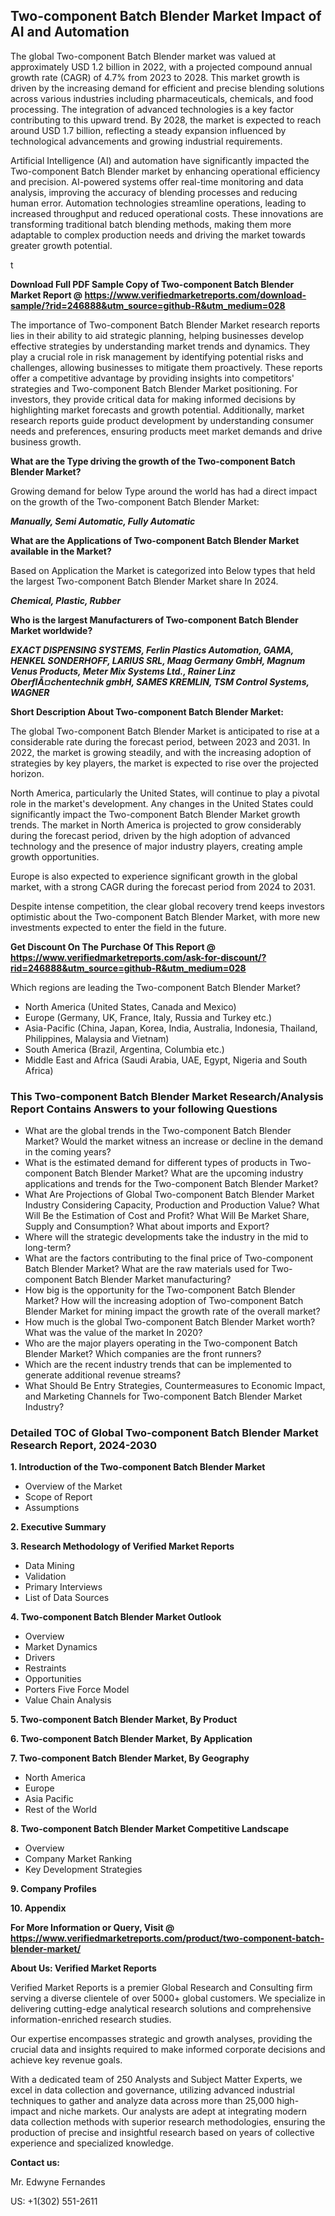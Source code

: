 <h2>Two-component Batch Blender Market Impact of AI and Automation</h2><p>The global Two-component Batch Blender market was valued at approximately USD 1.2 billion in 2022, with a projected compound annual growth rate (CAGR) of 4.7% from 2023 to 2028. This market growth is driven by the increasing demand for efficient and precise blending solutions across various industries including pharmaceuticals, chemicals, and food processing. The integration of advanced technologies is a key factor contributing to this upward trend. By 2028, the market is expected to reach around USD 1.7 billion, reflecting a steady expansion influenced by technological advancements and growing industrial requirements.</p><p>Artificial Intelligence (AI) and automation have significantly impacted the Two-component Batch Blender market by enhancing operational efficiency and precision. AI-powered systems offer real-time monitoring and data analysis, improving the accuracy of blending processes and reducing human error. Automation technologies streamline operations, leading to increased throughput and reduced operational costs. These innovations are transforming traditional batch blending methods, making them more adaptable to complex production needs and driving the market towards greater growth potential.</p>t</p><p id="" class=""><strong>Download Full PDF Sample Copy of Two-component Batch Blender Market Report @ <a href="https://www.verifiedmarketreports.com/download-sample/?rid=246888&utm_source=github-R&utm_medium=028" target="_blank">https://www.verifiedmarketreports.com/download-sample/?rid=246888&utm_source=github-R&utm_medium=028</a></strong></p><p>The importance of&nbsp;Two-component Batch Blender Market research reports lies in their ability to aid strategic planning, helping businesses develop effective strategies by understanding market trends and dynamics. They play a crucial role in risk management by identifying potential risks and challenges, allowing businesses to mitigate them proactively. These reports offer a competitive advantage by providing insights into competitors' strategies and Two-component Batch Blender Market positioning. For investors, they provide critical data for making informed decisions by highlighting market forecasts and growth potential. Additionally, market research reports guide product development by understanding consumer needs and preferences, ensuring products meet market demands and drive business growth.</p><p><strong>What are the&nbsp;Type driving the growth of the Two-component Batch Blender Market?</strong></p><p id="" class="">Growing demand for below Type around the world has had a direct impact on the growth of the Two-component Batch Blender Market:</p><em><strong>Manually, Semi Automatic, Fully Automatic</strong></em></p><strong>What are the&nbsp;Applications&nbsp;of Two-component Batch Blender Market available in the Market?</strong></p><p id="" class="">Based on Application the Market is categorized into Below types that held the largest Two-component Batch Blender Market share In 2024.</p><em><strong>Chemical, Plastic, Rubber</strong></em></p><strong>Who is the largest Manufacturers of Two-component Batch Blender Market worldwide?</strong></p><p><em><strong>EXACT DISPENSING SYSTEMS, Ferlin Plastics Automation, GAMA, HENKEL SONDERHOFF, LARIUS SRL, Maag Germany GmbH, Magnum Venus Products, Meter Mix Systems Ltd., Rainer Linz OberflÃ¤chentechnik gmbH, SAMES KREMLIN, TSM Control Systems, WAGNER</strong></em></p><p id="" class=""><strong>Short Description About Two-component Batch Blender Market:</strong></p><p>The global Two-component Batch Blender Market is anticipated to rise at a considerable rate during the forecast period, between 2023 and 2031. In 2022, the market is growing steadily, and with the increasing adoption of strategies by key players, the market is expected to rise over the projected horizon.</p><p>North America, particularly the United States, will continue to play a pivotal role in the market's development. Any changes in the United States could significantly impact the Two-component Batch Blender Market growth trends. The market in North America is projected to grow considerably during the forecast period, driven by the high adoption of advanced technology and the presence of major industry players, creating ample growth opportunities.</p><p>Europe is also expected to experience significant growth in the global market, with a strong CAGR during the forecast period from 2024 to 2031.</p><p>Despite intense competition, the clear global recovery trend keeps investors optimistic about the Two-component Batch Blender Market, with more new investments expected to enter the field in the future.</p><p id="" class=""><strong>Get Discount On The Purchase Of This Report @ <a href="https://www.verifiedmarketreports.com/ask-for-discount/?rid=246888&utm_source=github-R&utm_medium=028" target="_blank">https://www.verifiedmarketreports.com/ask-for-discount/?rid=246888&utm_source=github-R&utm_medium=028</a></strong></p>Which regions are leading the Two-component Batch Blender Market?</p><ul><li>North America (United States, Canada and Mexico)</li><li>Europe (Germany, UK, France, Italy, Russia and Turkey etc.)</li><li>Asia-Pacific (China, Japan, Korea, India, Australia, Indonesia, Thailand, Philippines, Malaysia and Vietnam)</li><li>South America (Brazil, Argentina, Columbia etc.)</li><li>Middle East and Africa (Saudi Arabia, UAE, Egypt, Nigeria and South Africa)</li></ul><h3 id="" class="">This Two-component Batch Blender Market Research/Analysis Report Contains Answers to your following Questions</h3><ul><li>What are the global trends in the Two-component Batch Blender Market? Would the market witness an increase or decline in the demand in the coming years?</li><li>What is the estimated demand for different types of products in Two-component Batch Blender Market? What are the upcoming industry applications and trends for the Two-component Batch Blender Market?</li><li>What Are Projections of Global Two-component Batch Blender Market Industry Considering Capacity, Production and Production Value? What Will Be the Estimation of Cost and Profit? What Will Be Market Share, Supply and Consumption? What about imports and Export?</li><li>Where will the strategic developments take the industry in the mid to long-term?</li><li>What are the factors contributing to the final price of Two-component Batch Blender Market? What are the raw materials used for Two-component Batch Blender Market manufacturing?</li><li>How big is the opportunity for the Two-component Batch Blender Market? How will the increasing adoption of Two-component Batch Blender Market for mining impact the growth rate of the overall market?</li><li>How much is the global Two-component Batch Blender Market worth? What was the value of the market In 2020?</li><li>Who are the major players operating in the Two-component Batch Blender Market? Which companies are the front runners?</li><li>Which are the recent industry trends that can be implemented to generate additional revenue streams?</li><li>What Should Be Entry Strategies, Countermeasures to Economic Impact, and Marketing Channels for Two-component Batch Blender Market Industry?</li></ul><h3 id="" class="">Detailed TOC of Global Two-component Batch Blender Market Research Report, 2024-2030</h3><p id="" class=""><strong>1. Introduction of the Two-component Batch Blender Market</strong></p><ul><li>Overview of the Market</li><li>Scope of Report</li><li>Assumptions</li></ul><p id="" class=""><strong>2. Executive Summary</strong></p><p id="" class=""><strong>3. Research Methodology of Verified Market Reports</strong></p><ul><li>Data Mining</li><li>Validation</li><li>Primary Interviews</li><li>List of Data Sources</li></ul><p id="" class=""><strong>4. Two-component Batch Blender Market Outlook</strong></p><ul><li>Overview</li><li>Market Dynamics</li><li>Drivers</li><li>Restraints</li><li>Opportunities</li><li>Porters Five Force Model</li><li>Value Chain Analysis</li></ul><p id="" class=""><strong>5. Two-component Batch Blender Market, By Product</strong></p><p id="" class=""><strong>6. Two-component Batch Blender Market, By Application</strong></p><p id="" class=""><strong>7. Two-component Batch Blender Market, By Geography</strong></p><ul><li>North America</li><li>Europe</li><li>Asia Pacific</li><li>Rest of the World</li></ul><p id="" class=""><strong>8. Two-component Batch Blender Market Competitive Landscape</strong></p><ul><li>Overview</li><li>Company Market Ranking</li><li>Key Development Strategies</li></ul><p id="" class=""><strong>9. Company Profiles</strong></p><p id="" class=""><strong>10. Appendix</strong></p><p id="" class=""><strong>For More Information or Query, Visit @ <a href="https://www.verifiedmarketreports.com/product/two-component-batch-blender-market/" target="_blank">https://www.verifiedmarketreports.com/product/two-component-batch-blender-market/</a></strong></p><p id="" class=""><strong>About Us: Verified Market Reports</strong></p><p id="" class="">Verified Market Reports is a premier Global Research and Consulting firm serving a diverse clientele of over 5000+ global customers. We specialize in delivering cutting-edge analytical research solutions and comprehensive information-enriched research studies.</p><p id="" class="">Our expertise encompasses strategic and growth analyses, providing the crucial data and insights required to make informed corporate decisions and achieve key revenue goals.</p><p id="" class="">With a dedicated team of 250 Analysts and Subject Matter Experts, we excel in data collection and governance, utilizing advanced industrial techniques to gather and analyze data across more than 25,000 high-impact and niche markets. Our analysts are adept at integrating modern data collection methods with superior research methodologies, ensuring the production of precise and insightful research based on years of collective experience and specialized knowledge.</p><p id="" class=""><strong>Contact us:</strong></p><p id="" class="">Mr. Edwyne Fernandes</p><p id="" class="">US: +1(302) 551-2611</p>